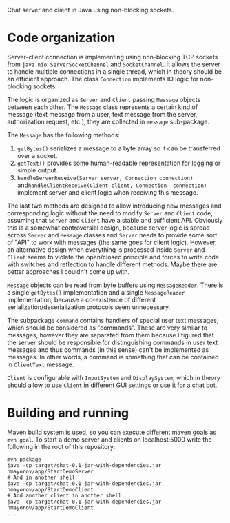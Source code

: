 Chat server and client in Java using non-blocking sockets.

Code organization
=================
Server-client connection is implementing using non-blocking TCP sockets from `java.nio`: `ServerSocketChannel` and `SocketChannel`.
It allows the server to handle multiple connections in a single thread, which in theory should be an efficient 
approach. The class `Connection` implements IO logic for non-blocking sockets.

The logic is organized as `Server` and `Client` passing `Message` objects between each other. The `Message` class
represents a certain kind of message (text message from a user, text message from the server, authorization request, etc.), 
they are collected in `message` sub-package. 

The `Message` has the following methods:
1. `getBytes()` serializes a message to a byte array so it can be transferred over a socket.
2. `getText()` provides some human-readable representation for logging or simple output.
3. `handleServerReceive(Server server, Connection connection)` and`handleClientReceive(Client client, Connection 
connection)` implement server and client logic when receiving this message.

The last two methods are designed to allow introducing new messages and corresponding logic without the need to 
modify `Server` and `Client` code, assuming that `Server` and `Client` have a stable and sufficient API. 
Obviously this is a somewhat controversial design, because server logic is spread across `Server` and `Message` 
classes and `Server` needs to provide some sort of "API" to work with messages (the same goes for client logic). 
However, an alternative design when everything is processed inside `Server` and `Client` seems to violate the 
open/closed principle and forces to write code with switches and reflection to handle different methods. Maybe there 
are better approaches I couldn't come up with.

`Message` objects can be read from byte buffers using `MessageReader`. There is a single `getBytes()` implementation 
and a single `MessageReader` implementation, because a co-existence of different serialization/deserialization 
protocols seem unnecessary.

The subpackage `command` contains handlers of special user text messages, which should be considered as "commands". 
These are very similar to messages, however they are separated from them because I figured that the server should be 
responsible for distinguishing commands in user text messages and thus commands (in this sense) can't be implemented
as messages. In other words, a command is something that can be contained in `ClientText` message.

`Client` is configurable with `InputSystem` and `DisplaySystem`, which in theory should allow to use `Client` in 
different GUI settings or use it for a chat bot.

Building and running
====================
Maven build system is used, so you can execute different maven goals as `mvn goal`. To start a demo server and clients
on localhost:5000 write the following in the root of this repository:
```
mvn package
java -cp target/chat-0.1-jar-with-dependencies.jar nmayorov/app/StartDemoServer
# And in another shell
java -cp target/chat-0.1-jar-with-dependencies.jar nmayorov/app/StartDemoClient
# And another client in another shell
java -cp target/chat-0.1-jar-with-dependencies.jar nmayorov/app/StartDemoClient
... 
```
